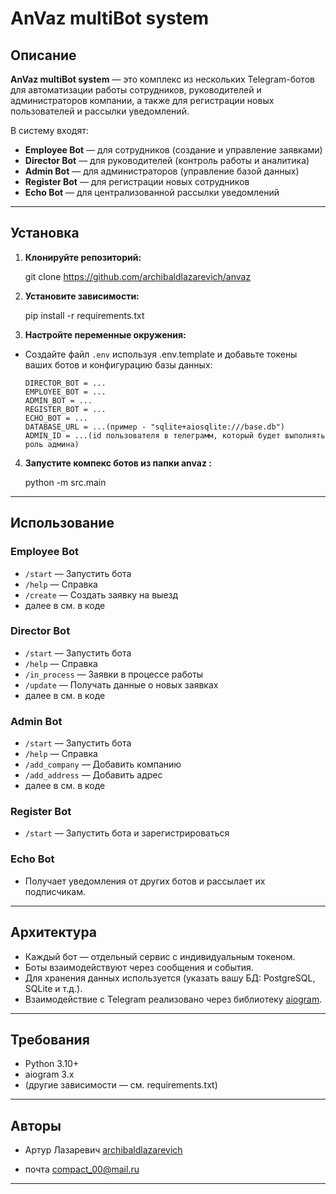 # AnVaz multiBot system

## Описание

**AnVaz multiBot system** — это комплекс из нескольких Telegram-ботов для автоматизации работы сотрудников, руководителей и администраторов компании, а также для регистрации новых пользователей и рассылки уведомлений.

В систему входят:
- **Employee Bot** — для сотрудников (создание и управление заявками)
- **Director Bot** — для руководителей (контроль работы и аналитика)
- **Admin Bot** — для администраторов (управление базой данных)
- **Register Bot** — для регистрации новых сотрудников
- **Echo Bot** — для централизованной рассылки уведомлений

---

## Установка

1. **Клонируйте репозиторий:**

    git clone https://github.com/archibaldlazarevich/anvaz

2. **Установите зависимости:**

    pip install -r requirements.txt

3. **Настройте переменные окружения:**
- Создайте файл `.env` используя .env.template и добавьте токены ваших ботов и конфигурацию базы данных:
  ```
  DIRECTOR_BOT = ...
  EMPLOYEE_BOT = ...
  ADMIN_BOT = ...
  REGISTER_BOT = ...
  ECHO_BOT = ...
  DATABASE_URL = ...(пример - "sqlite+aiosqlite:///base.db")
  ADMIN_ID = ...(id пользователя в телеграмм, который будет выполнять роль админа)
  ```

4. **Запустите компекс ботов из папки anvaz :**
    
    python -m src.main


---

## Использование

### Employee Bot

- `/start` — Запустить бота
- `/help` — Справка
- `/create` — Создать заявку на выезд
- далее в см. в коде 

### Director Bot

- `/start` — Запустить бота
- `/help` — Справка
- `/in_process` — Заявки в процессе работы
- `/update` — Получать данные о новых заявках
- далее в см. в коде 

### Admin Bot

- `/start` — Запустить бота
- `/help` — Справка
- `/add_company` — Добавить компанию
- `/add_address` — Добавить адрес
- далее в см. в коде 

### Register Bot

- `/start` — Запустить бота и зарегистрироваться

### Echo Bot

- Получает уведомления от других ботов и рассылает их подписчикам.

---

## Архитектура

- Каждый бот — отдельный сервис с индивидуальным токеном.
- Боты взаимодействуют через сообщения и события.
- Для хранения данных используется (указать вашу БД: PostgreSQL, SQLite и т.д.).
- Взаимодействие с Telegram реализовано через библиотеку [aiogram](https://docs.aiogram.dev/).

---

## Требования

- Python 3.10+
- aiogram 3.x
- (другие зависимости — см. requirements.txt)

---

## Авторы

- Артур Лазаревич [archibaldlazarevich](https://github.com/archibaldlazarevich)

- почта [compact_00@mail.ru](mailto:compact_00@mail.ru)
---

